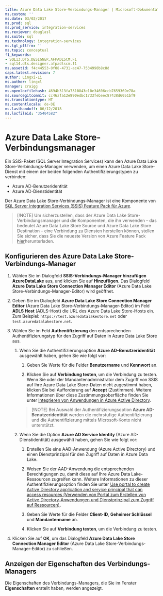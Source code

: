 ```yaml
---
title: Azure Data Lake Store-Verbindungs-Manager | Microsoft-Dokumentation
ms.custom: ''
ms.date: 03/02/2017
ms.prod: sql
ms.prod_service: integration-services
ms.reviewer: douglasl
ms.suite: sql
ms.technology: integration-services
ms.tgt_pltfrm: ''
ms.topic: conceptual
f1_keywords:
- SQL13.DTS.DESIGNER.AFPADLSCM.F1
- sql14.dts.designer.afpadlscm.f1
ms.assetid: f4c44553-0f08-4731-ac47-7534990b8c8d
caps.latest.revision: 7
author: Lingxi-Li
ms.author: lingxl
manager: craigg
ms.openlocfilehash: 4694b313fa7310843e10e34606ccb7659369e78a
ms.sourcegitcommit: cc46afa12e890edbc1733febeec87438d6051bf9
ms.translationtype: HT
ms.contentlocale: de-DE
ms.lasthandoff: 06/12/2018
ms.locfileid: "35404582"
---
```

# <a name="azure-data-lake-store-connection-manager"></a>Azure Data Lake Store-Verbindungsmanager
Ein SSIS-Paket (SQL Server Integration Services) kann den Azure Data Lake Store-Verbindungs-Manager verwenden, um einen Azure Data Lake Store-Dienst mit einem der beiden folgenden Authentifizierungstypen zu verbinden:
-   Azure AD-Benutzeridentität
-   Azure AD-Dienstidentität 

Der Azure Data Lake Store-Verbindungs-Manager ist eine Komponente von [SQL Server Integration Services (SSIS) Feature Pack für Azure](../../integration-services/azure-feature-pack-for-integration-services-ssis.md).

>   [!NOTE]
> Um sicherzustellen, dass der Azure Data Lake Store-Verbindungsmanager und die Komponenten, die ihn verwenden – das bedeutet Azure Data Lake Store Source und Azure Data Lake Store Destination – eine Verbindung zu Diensten herstellen können, stellen Sie sicher, dass Sie die neueste Version von Azure Feature Pack [hier](https://www.microsoft.com/download/details.aspx?id=49492)herunterladen. 
 
## <a name="configure-the-azure-data-lake-store-connection-manager"></a>Konfigurieren des Azure Data Lake Store-Verbindungs-Manager

1.  Wählen Sie im Dialogfeld **SSIS-Verbindungs-Manager hinzufügen** **AzureDataLake** aus, und klicken Sie auf **Hinzufügen**. Das Dialogfeld **Azure Data Lake Store Connection Manager Editor** (Azure Data Lake Store-Verbindungs-Manager-Editor) wird geöffnet.
  
2.  Geben Sie im Dialogfeld **Azure Data Lake Store Connection Manager Editor** (Azure Data Lake Store-Verbindungs-Manager-Editor) im Feld **ADLS Host** (ADLS-Host) die URL des Azure Data Lake Store-Hosts ein. Zum Beispiel: `https://test.azuredatalakestore.net` oder `test.azuredatalakestore.net`.
  
3.  Wählen Sie im Feld **Authentifizierung** den entsprechenden Authentifizierungstyp für den Zugriff auf Daten in Azure Data Lake Store aus.

    1.  Wenn Sie die Authentifizierungsoption **Azure AD-Benutzeridentität** ausgewählt haben, gehen Sie wie folgt vor:
        1. Geben Sie Werte für die Felder **Benutzername** und **Kennwort** an. 
    
        2. Klicken Sie auf **Verbindung testen**, um die Verbindung zu testen. Wenn Sie oder der Mandantenadministrator dem Zugriff von SSIS auf Ihre Azure Data Lake Store-Daten nicht zugestimmt haben, klicken Sie bei Aufforderung auf **Accept** (Zustimmen). Weitere Informationen über diese Zustimmungsoberfläche finden Sie unter [Integrieren von Anwendungen in Azure Active Directory](https://docs.microsoft.com/azure/active-directory/active-directory-integrating-applications#updating-an-application).
    
        >   [!NOTE] 
        > Bei Auswahl der Authentifizierungsoption **Azure AD-Benutzeridentität** werden die mehrstufige Authentifizierung und die Authentifizierung mittels Microsoft-Konto nicht unterstützt.
    
    2. Wenn Sie die Option **Azure AD Service Identity** (Azure AD-Dienstidentität) ausgewählt haben, gehen Sie wie folgt vor:
        1. Erstellen Sie eine AAD-Anwendung (Azure Active Directory) und einen Dienstprinzipal für den Zugriff auf Daten in Azure Data Lake.
    
        2. Weisen Sie der AAD-Anwendung die entsprechenden Berechtigungen zu, damit diese auf Ihre Azure Data Lake-Ressourcen zugreifen kann. Weitere Informationen zu dieser Authentifizierungsoption finden Sie unter [Use portal to create Active Directory application and service principal that can access resources (Verwenden von Portal zum Erstellen von Active Directory-Anwendungen und Dienstprinzipal zum Zugriff auf Ressourcen)](https://docs.microsoft.com/azure/azure-resource-manager/resource-group-create-service-principal-portal).
    
        3. Geben Sie Werte für die Felder **Client-ID**, **Geheimer Schlüssel** und **Mandantenname** an.
    
        4. Klicken Sie auf **Verbindung testen**, um die Verbindung zu testen.  
  
6.  Klicken Sie auf **OK**, um das Dialogfeld **Azure Data Lake Store Connection Manager Editor** (Azure Data Lake Store-Verbindungs-Manager-Editor) zu schließen.  

## <a name="view-the-properties-of-the-connection-manager"></a>Anzeigen der Eigenschaften des Verbindungs-Managers
Die Eigenschaften des Verbindungs-Managers, die Sie im Fenster **Eigenschaften** erstellt haben, werden angezeigt.  
  
  
